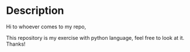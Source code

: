 # Description

Hi to whoever comes to my repo,

This repository is my exercise with python language, feel free to look at it. Thanks!
